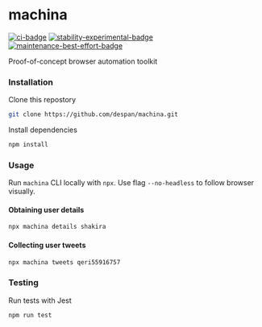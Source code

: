 # machina

[![ci-badge]][ci-workflow]
[![stability-experimental-badge]][stability-index]
[![maintenance-best-effort-badge]][current-issues]

[ci-badge]: https://github.com/despan/machina/actions/workflows/ci.yml/badge.svg
[ci-workflow]: https://github.com/despan/machina/actions/workflows/ci.yml
[stability-experimental-badge]: https://img.shields.io/badge/Stability-experimental-orange.svg
[stability-index]: https://nodejs.org/api/documentation.html#documentation_stability_index
[maintenance-best-effort-badge]: https://img.shields.io/badge/Maintenance-best%20effort-orange
[current-issues]: https://github.com/despan/machina/issues

Proof-of-concept browser automation toolkit

### Installation

Clone this repostory

```sh
git clone https://github.com/despan/machina.git
```

Install dependencies

```sh
npm install
```

### Usage

Run `machina` CLI locally with `npx`. Use flag `--no-headless` to follow browser
visually.

#### Obtaining user details

```sh
npx machina details shakira
```

#### Collecting user tweets

```sh
npx machina tweets qeri55916757
```

### Testing

Run tests with Jest

```sh
npm run test
```
